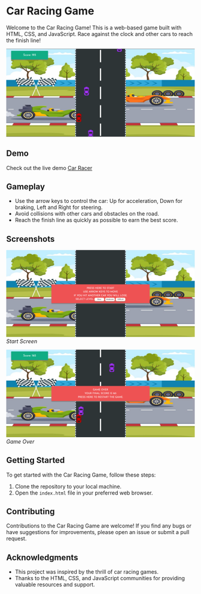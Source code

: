 # Car Racing Game

Welcome to the Car Racing Game! This is a web-based game built with HTML, CSS, and JavaScript. Race against the clock and other cars to reach the finish line!

![Gameplay Screenshot](https://github.com/namdevkashish/CarGame/blob/main/assets/images/Start%20Playing.png?raw=true)

## Demo

Check out the live demo [Car Racer](https://namdevkashish.github.io/CarGame/)

## Gameplay

- Use the arrow keys to control the car: Up for acceleration, Down for braking, Left and Right for steering.
- Avoid collisions with other cars and obstacles on the road.
- Reach the finish line as quickly as possible to earn the best score.

## Screenshots

![Start Screen](https://github.com/namdevkashish/CarGame/blob/main/assets/images/First%20Layout.png?raw=true)
*Start Screen*

![Game Over](https://github.com/namdevkashish/CarGame/blob/main/assets/images/Game%20Over.png?raw=true)
*Game Over*

## Getting Started

To get started with the Car Racing Game, follow these steps:

1. Clone the repository to your local machine.
2. Open the `index.html` file in your preferred web browser.

## Contributing

Contributions to the Car Racing Game are welcome! If you find any bugs or have suggestions for improvements, please open an issue or submit a pull request.

## Acknowledgments

- This project was inspired by the thrill of car racing games.
- Thanks to the HTML, CSS, and JavaScript communities for providing valuable resources and support.

